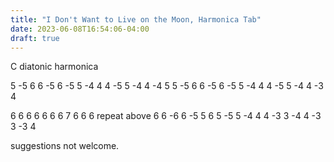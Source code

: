 ```yaml
---
title: "I Don't Want to Live on the Moon, Harmonica Tab"
date: 2023-06-08T16:54:06-04:00
draft: true
---
```


C diatonic harmonica

5 -5 6 6 -5 6 -5 5
-4 4 4 -5 5 -4 4 -4 5
5 -5 6 6 -5 6 -5 5
-4 4 4 -5 5 -4 4 -3 4

6 6 6 6 6 6 6 7 6 6 6
repeat above
6 6 -6 6 -5 5 6 5 -5 5 -4 4
4 -3 3 -4 4 -3 3 -3 4

suggestions not welcome.
